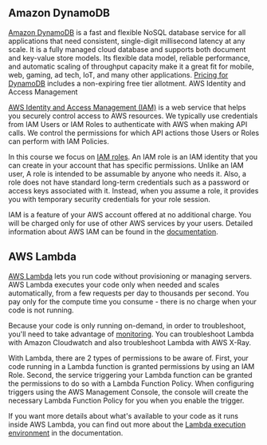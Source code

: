 
## Amazon DynamoDB

[Amazon DynamoDB](https://aws.amazon.com/dynamodb/) is a fast and flexible NoSQL database service for all applications that need consistent, single-digit millisecond latency at any scale. It is a fully managed cloud database and supports both document and key-value store models. Its flexible data model, reliable performance, and automatic scaling of throughput capacity make it a great fit for mobile, web, gaming, ad tech, IoT, and many other applications. [Pricing for DynamoDB](https://aws.amazon.com/dynamodb/pricing/) includes a non-expiring free tier allotment. AWS Identity and Access Management


[AWS Identity and Access Management (IAM)](https://docs.aws.amazon.com/IAM/latest/UserGuide/introduction.html) is a web service that helps you securely control access to AWS resources. We typically use credentials from IAM Users or IAM Roles to authenticate with AWS when making API calls. We control the permissions for which API actions those Users or Roles can perform with IAM Policies.

In this course we focus on [IAM roles](https://docs.aws.amazon.com/IAM/latest/UserGuide/id_roles.html). An IAM role is an IAM identity that you can create in your account that has specific permissions. Unlike an IAM user, A role is intended to be assumable by anyone who needs it. Also, a role does not have standard long-term credentials such as a password or access keys associated with it. Instead, when you assume a role, it provides you with temporary security credentials for your role session.

IAM is a feature of your AWS account offered at no additional charge. You will be charged only for use of other AWS services by your users. Detailed information about AWS IAM can be found in the [documentation](https://docs.aws.amazon.com/IAM/latest/UserGuide/introduction.html).


## AWS Lambda

[AWS Lambda](https://docs.aws.amazon.com/lambda/latest/dg/welcome.html) lets you run code without provisioning or managing servers. AWS Lambda executes your code only when needed and scales automatically, from a few requests per day to thousands per second. You pay only for the compute time you consume - there is no charge when your code is not running.

Because your code is only running on-demand, in order to troubleshoot, you'll need to take advantage of [monitoring](https://docs.aws.amazon.com/lambda/latest/dg/lambda-monitoring.html). You can troubleshoot Lambda with Amazon Cloudwatch and also troubleshoot Lambda with AWS X-Ray.

With Lambda, there are 2 types of permissions to be aware of. First, your code running in a Lambda function is granted permissions by using an IAM Role. Second, the service triggering your Lambda function can be granted the permissions to do so with a Lambda Function Policy. When configuring triggers using the AWS Management Console, the console will create the necessary Lambda Function Policy for you when you enable the trigger.

If you want more details about what's available to your code as it runs inside AWS Lambda, you can find out more about the [Lambda execution environment](https://docs.aws.amazon.com/lambda/latest/dg/lambda-runtimes.html) in the documentation.